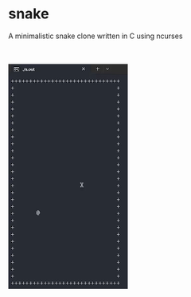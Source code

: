 # snake
A minimalistic snake clone written in C using ncurses<br><br><br>

![](https://github.com/reonardoleis/snake/blob/main/assets/demo.gif)

